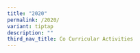 ```yaml
---
title: "2020"
permalink: /2020/
variant: tiptap
description: ""
third_nav_title: Co Curricular Activities
---
```

